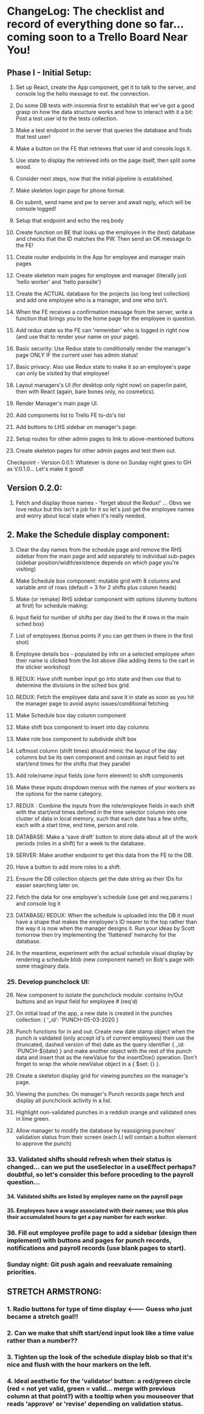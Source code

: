 # ChangeLog: The checklist and record of everything done so far... coming soon to a Trello Board Near You!

## Phase I - Initial Setup:

1. Set up React, create the App component, get it to talk to the server, and console log the hello message to est. the connection.

2. Do some DB tests with insomnia first to establish that we've got a good grasp on how the data structure works and how to interact with it a bit: Post a test user id to the tests collection.

3. Make a test endpoint in the server that queries the database and finds that test user!

4. Make a button on the FE that retrieves that user id and console.logs it.

5. Use state to display the retrieved info on the page itself, then split some wood.

6. Consider next steps, now that the initial pipeline is established.

7. Make skeleton login page for phone format.

8. On submit, send name and pw to server and await reply, which will be console logged!

9. Setup that endpoint and echo the req.body

10. Create function on BE that looks up the employee in the (test) database and checks that the ID matches the PW. Then send an OK message to the FE!

11. Create router endpoints in the App for employee and manager main pages

12. Create skeleton main pages for employee and manager (literally just 'hello worker' and 'hello parasite')

13. Create the ACTUAL database for the projects (so long test collection) and add one employee who is a manager, and one who isn't.

14. When the FE receives a confirmation message from the server, write a function that brings you to the home page for the employee in question.

15. Add redux state so the FE can 'remember' who is logged in right now (and use that to render your name on your page).

16. Basic security: Use Redux state to conditionally render the manager's page ONLY IF the current user has admin status!

17. Basic privacy: Also use Redux state to make it so an employee's page can only be visited by that employee!

18. Layout managers's UI (for desktop only right now) on paper/in paint, then with React (again, bare bones only, no cosmetics).

19. Render Manager's main page UI.

20. Add components list to Trello FE to-do's list

21. Add buttons to LHS sidebar on manager's page:

22. Setup routes for other admin pages to link to above-mentioned buttons

23. Create skeleton pages for other admin pages and test them out.

Checkpoint - Version 0.0.1: Whatever is done on Sunday night goes to GH as V.0.1.0... Let's make it good!

## Version 0.2.0:

1. Fetch and display those names - 'forget about the Redux!' ... Obvs we love redux but this isn't a job for it so let's just get the employee names and worry about local state when it's really needed.

## 2. Make the Schedule display component:

3. Clear the day names from the schedule page and remove the RHS sidebar from the main page and add separately to individual sub-pages (sidebar position/width/existence depends on which page you're visiting)

4. Make Schedule box component: mutable grid with 8 columns and variable amt of rows (default = 3 for 2 shifts plus column heads)

5. Make (or remake) RHS sidebar component with options (dummy buttons at first) for schedule making:

6. Input field for number of shifts per day (tied to the # rows in the main sched box)

7. List of employees (bonus points if you can get them in there in the first shot)

8. Employee details box - populated by info on a selected employee when their name is clicked from the list above (like adding items to the cart in the sticker workshop)

9. REDUX: Have shift number input go into state and then use that to determine the divisions in the sched box grid.

10. REDUX: Fetch the employee data and save it in state as soon as you hit the manager page to avoid async issues/conditional fetching

11. Make Schedule box day column component

12. Make shift box component to insert into day columns

13. Make role box component to subdivide shift box

14. Leftmost column (shift times) should mimic the layout of the day columns but be its own component and contain an input field to set start/end times for the shifts that they parallel

15. Add role/name input fields (one form element) to shift components

16. Make these inputs dropdown menus with the names of your workers as the options for the name category.

17. REDUX : Combine the inputs from the role/employee fields in each shift with the start/end times defined in the time selector column into one cluster of data in local memory, such that each date has a few shifts, each with a start time, end time, person and role.

18. DATABASE: Make a 'save draft' button to store data about all of the work periods (roles in a shift) for a week to the database.

19. SERVER: Make another endpoint to get this data from the FE to the DB.

20. Have a button to add more roles to a shift.

21. Ensure the DB collection objects get the date string as their IDs for easier searching later on.

22. Fetch the data for one employee's schedule (use get and req.params ) and console log it

23. DATABASE/ REDUX: When the schedule is uploaded into the DB it must have a shape that makes the employee's ID nearer to the top rather than the way it is now when the manager designs it. Run your ideas by Scott tomorrow then try implementing the 'flattened' heirarchy for the database.

24. In the meantime, experiment with the actual schedule visual display by rendering a schedule blob (new component name!) on Bob's page with some imaginary data.

### 25. Develop punchclock UI:

26. New component to isolate the punchclock module: contains In/Out buttons and an input field for employee # (req'd)

27. On initial load of the app, a new date is created in the punches collection: { '\_id': 'PUNCH-05-03-2020 }

28. Punch functions for in and out: Create new date stamp object when the punch is validated (only accept id's of current employees) then use the (truncated, dashed version of the) date as the query identifier { \_id: `PUNCH-${date} } and make another object with the rest of the punch data and insert that as the newValue for the insertOne() operation. Don't forget to wrap the whole newValue object in a { $set: {<newValue object>} }.

29. Create a skeleton display grid for viewing punches on the manager's page.

30. Viewing the punches: On manager's Punch records page fetch and display all punchclock activity in a list.

31. Highlight non-validated punches in a reddish orange and validated ones in lime green.

32. Allow manager to modify the database by reassigning punches' validation status from their screen (each LI will contain a button element to approve the punch)

### 33. Validated shifts should refresh when their status is changed... can we put the useSelector in a useEffect perhaps? doubtful, so let's consider this before proceding to the payroll question...

#### 34. Validated shifts are listed by employee name on the payroll page

#### 35. Employees have a wage associated with their names; use this plus their accumulated hours to get a pay number for each worker.

### 36. Fill out employee profile page to add a sidebar (design then implement) with buttons and pages for punch records, notifications and payroll records (use blank pages to start).

### Sunday night: Git push again and reevaluate remaining priorities.

## STRETCH ARMSTRONG:

### 1. Radio buttons for type of time display <--- Guess who just became a stretch goal!!

### 2. Can we make that shift start/end input look like a time value rather than a number??

### 3. Tighten up the look of the schedule display blob so that it's nice and flush with the hour markers on the left.

### 4. Ideal aesthetic for the 'validator' button: a red/green circle (red = not yet valid, green = valid... merge with previous column at that point?) with a tooltip when you mouseover that reads 'approve' or 'revise' depending on validation status.
